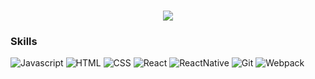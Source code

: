 <h1 align="center">
  <a href="https://web3c.gitee.io/blog">
    <img src="https://readme-typing-svg.herokuapp.com/?color=FF8007FF&lines=👋+This+is+Pinala+~&center=true&size=27">
  </a>
</h1>

### Skills
![Javascript](https://img.shields.io/badge/-Javascript-green?style=flat-square&logo=Javascript&logoColor=white)
![HTML](https://img.shields.io/badge/-HTML-E34F26?style=flat-square&logo=HTML&logoColor=white)
![CSS](https://img.shields.io/badge/-CSS-orange?style=flat-square&logo=CSS&logoColor=white)
![React](https://img.shields.io/badge/-React-00C244?style=flat-square&logo=React&logoColor=white)
![ReactNative](https://img.shields.io/badge/-ReactNative-48B0F1?style=flat-square&logo=React&logoColor=white)
![Git](https://img.shields.io/badge/-Git-F05032?style=flat-square&logo=git&logoColor=white)
![Webpack](https://img.shields.io/badge/-Webpack-4285F4?style=flat-square&logo=Webpack&logoColor=white)


<!--
**pinala/pinala** is a ✨ _special_ ✨ repository because its `README.md` (this file) appears on your GitHub profile.

Here are some ideas to get you started:

- 🔭 I’m currently working on ...
- 🌱 I’m currently learning ...
- 👯 I’m looking to collaborate on ...
- 🤔 I’m looking for help with ...
- 💬 Ask me about ...
- 📫 How to reach me: ...
- 😄 Pronouns: ...
- ⚡ Fun fact: ...
-->
